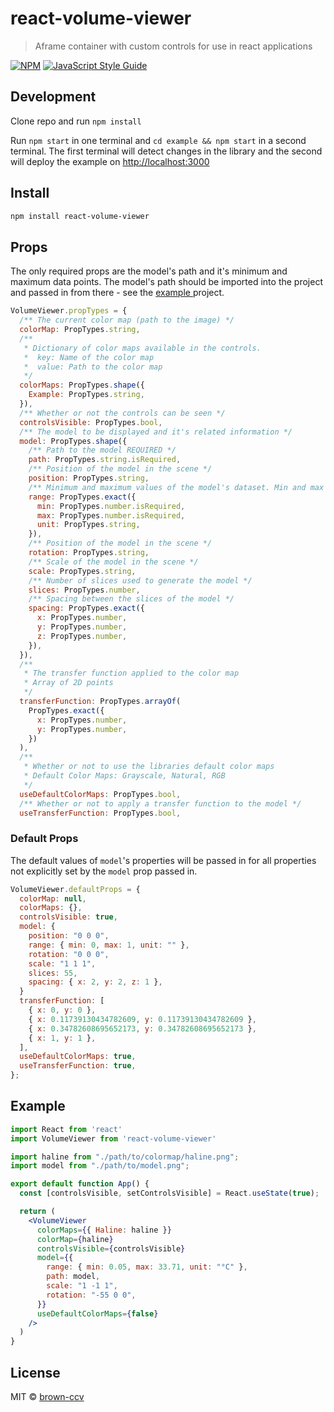 # react-volume-viewer

> Aframe container with custom controls for use in react applications

[![NPM](https://img.shields.io/npm/v/react-volume-viewer.svg)](https://www.npmjs.com/package/react-volume-viewer) [![JavaScript Style Guide](https://img.shields.io/badge/code_style-standard-brightgreen.svg)](https://standardjs.com)

## Development

Clone repo and run `npm install`

Run `npm start` in one terminal and `cd example && npm start` in a second terminal. The first terminal will detect changes in the library and the second will deploy the example on [http://localhost:3000](http://localhost:3000)

## Install

```bash
npm install react-volume-viewer
```

## Props

The only required props are the model's path and it's minimum and maximum data points. The model's path should be imported into the project and passed in from there - see the [example ](#example) project.

```jsx
VolumeViewer.propTypes = {
  /** The current color map (path to the image) */
  colorMap: PropTypes.string,
  /**
   * Dictionary of color maps available in the controls.
   *  key: Name of the color map
   *  value: Path to the color map
   */
  colorMaps: PropTypes.shape({
    Example: PropTypes.string,
  }),
  /** Whether or not the controls can be seen */
  controlsVisible: PropTypes.bool,
  /** The model to be displayed and it's related information */
  model: PropTypes.shape({
    /** Path to the model REQUIRED */
    path: PropTypes.string.isRequired,
    /** Position of the model in the scene */
    position: PropTypes.string,
    /** Minimum and maximum values of the model's dataset. Min and max values are required */
    range: PropTypes.exact({
      min: PropTypes.number.isRequired,
      max: PropTypes.number.isRequired,
      unit: PropTypes.string,
    }),
    /** Position of the model in the scene */
    rotation: PropTypes.string,
    /** Scale of the model in the scene */
    scale: PropTypes.string,
    /** Number of slices used to generate the model */
    slices: PropTypes.number,
    /** Spacing between the slices of the model */
    spacing: PropTypes.exact({
      x: PropTypes.number,
      y: PropTypes.number,
      z: PropTypes.number,
    }),
  }),
  /**
   * The transfer function applied to the color map
   * Array of 2D points
   */
  transferFunction: PropTypes.arrayOf(
    PropTypes.exact({
      x: PropTypes.number,
      y: PropTypes.number,
    })
  ),
  /**
   * Whether or not to use the libraries default color maps
   * Default Color Maps: Grayscale, Natural, RGB
   */
  useDefaultColorMaps: PropTypes.bool,
  /** Whether or not to apply a transfer function to the model */
  useTransferFunction: PropTypes.bool,
```

### Default Props

The default values of `model`'s properties will be passed in for all properties not explicitly set by the `model` prop passed in.

```jsx
VolumeViewer.defaultProps = {
  colorMap: null,
  colorMaps: {},
  controlsVisible: true,
  model: {
    position: "0 0 0",
    range: { min: 0, max: 1, unit: "" },
    rotation: "0 0 0",
    scale: "1 1 1",
    slices: 55,
    spacing: { x: 2, y: 2, z: 1 },
  }
  transferFunction: [
    { x: 0, y: 0 },
    { x: 0.11739130434782609, y: 0.11739130434782609 },
    { x: 0.34782608695652173, y: 0.34782608695652173 },
    { x: 1, y: 1 },
  ],
  useDefaultColorMaps: true,
  useTransferFunction: true,
};

```

## Example

```jsx
import React from 'react'
import VolumeViewer from 'react-volume-viewer'

import haline from "./path/to/colormap/haline.png";
import model from "./path/to/model.png";

export default function App() {
  const [controlsVisible, setControlsVisible] = React.useState(true);

  return (
    <VolumeViewer
      colorMaps={{ Haline: haline }}
      colorMap={haline}
      controlsVisible={controlsVisible}
      model={{
        range: { min: 0.05, max: 33.71, unit: "°C" },
        path: model,
        scale: "1 -1 1",
        rotation: "-55 0 0",
      }}
      useDefaultColorMaps={false}
    />
  )
}
```

## License

MIT © [brown-ccv](https://github.com/brown-ccv)